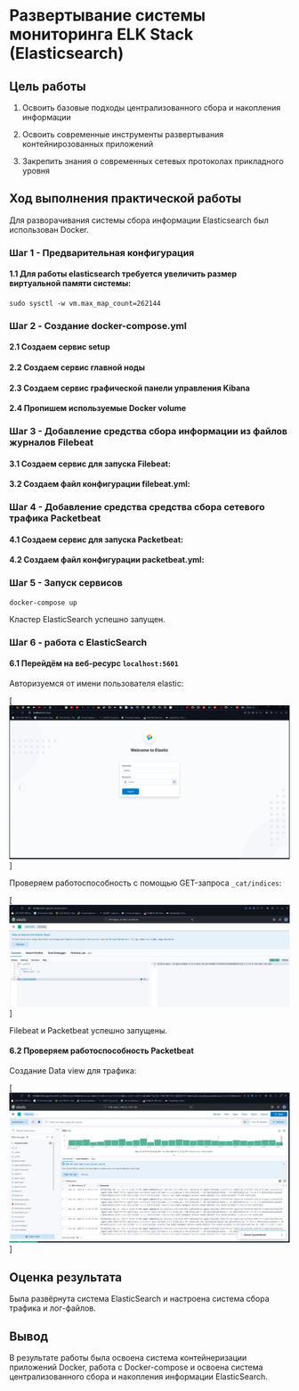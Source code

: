 # Развертывание системы мониторинга ELK Stack (Elasticsearch)

## Цель работы
1. Освоить базовые подходы централизованного сбора и накопления информации

2. Освоить современные инструменты развертывания контейнирозованных приложений

3. Закрепить знания о современных сетевых протоколах прикладного уровня

## Ход выполнения практической работы

Для разворачивания системы сбора информации Elasticsearch был использован Docker.

### Шаг 1 - Предварительная конфигурация

#### 1.1 Для работы elasticsearch требуется увеличить размер виртуальной памяти системы:

```
sudo sysctl -w vm.max_map_count=262144
```

### Шаг 2 - Cоздание docker-compose.yml

#### 2.1 Создаем сервис setup

#### 2.2 Создаем сервис главной ноды

#### 2.3 Создаем сервис графической панели управления Kibana

#### 2.4 Пропишем используемые Docker volume

### Шаг 3 - Добавление средства сбора информации из файлов журналов Filebeat

#### 3.1 Создаем сервис для запуска Filebeat:

#### 3.2 Создаем файл конфигурации filebeat.yml:



### Шаг 4 - Добавление средства средства сбора сетевого трафика Packetbeat

#### 4.1 Создаем сервис для запуска Packetbeat:

#### 4.2 Создаем файл конфигурации packetbeat.yml:

### Шаг 5 - Запуск сервисов

```
docker-compose up
```

Кластер ElasticSearch успешно запущен. 

### Шаг 6 - работа с ElasticSearch

#### 6.1 Перейдём на веб-ресурс `localhost:5601` 

Авторизуемся от имени пользователя elastic:

[![image](https://github.com/Marshallmeow/protectsystem/blob/main/lab3/screenshots/1.jpg)]

Проверяем работоспособность с помощью GET-запроса `_cat/indices`:

[![image](https://github.com/Marshallmeow/protectsystem/blob/main/lab3/screenshots/2.jpg)]

Filebeat и Packetbeat успешно запущены.


#### 6.2 Проверяем работоспособность Packetbeat

Создание Data view для трафика:

[![image](https://github.com/Marshallmeow/protectsystem/blob/main/lab3/screenshots/4.jpg)]

## Оценка результата

Была развёрнута система ElasticSearch и настроена система сбора трафика и лог-файлов.

## Вывод

В результате работы была освоена система контейнеризации приложений Docker, работа с Docker-compose и освоена система централизованного сбора и накопления информации ElasticSearch.
